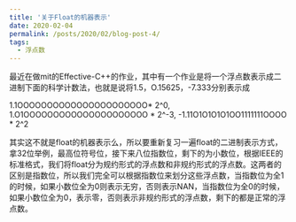 ```yaml
---
title: '关于Float的机器表示'
date: 2020-02-04
permalink: /posts/2020/02/blog-post-4/
tags:
  - 浮点数
---
```


最近在做mit的Effective-C++的作业，其中有一个作业是将一个浮点数表示成二进制下面的科学计数法，也就是说将1.5，O.15625，-7.333分别表示成

1.1OOOOOOOOOOOOOOOOOOOOOO* 2^0,
1.O1OOOOOOOOOOOOOOOOOOOOO * 2^-3,
-1.11O1O1O1O1OO1111111OOOO * 2^2

其实这不就是float的机器表示么，所以要重新复习一遍float的二进制表示方式，拿32位举例，最高位符号位，接下来八位指数位，剩下的为小数位，根据IEEE的标准格式，我们将float分为规约形式的浮点数和非规约形式的浮点数。这两者的区别是指数位，所以我们完全可以根据指数位来划分这些浮点数，当指数位为全1的时候，如果小数位全为0则表示无穷，否则表示NAN，当指数位为全0的时候，如果小数位全为0，表示零，否则表示非规约形式的浮点数，剩下的都是正常的浮点数。






